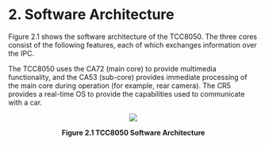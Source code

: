 # 2. Software Architecture

Figure 2.1 shows the software architecture of the TCC8050. The three cores consist of the following features, each of which exchanges information over the IPC.

The TCC8050 uses the CA72 (main core) to provide multimedia functionality, and the CA53 (sub-core) provides immediate processing of the main core during operation (for example, rear camera). The CR5 provides a real-time OS to provide the capabilities used to communicate with a car.

<p align="center">
    <img src="https://github.com/topst-development/Documentation/assets/161264431/b16b3ddb-4d9e-42c8-b141-9f11b97df4ca">
</p>
<p align="center"><strong>Figure 2.1 TCC8050 Software Architecture</strong></p>
